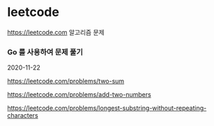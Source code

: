 # leetcode
https://leetcode.com 알고리즘 문제

<h3>Go 를 사용하여 문제 풀기</h3>

2020-11-22

https://leetcode.com/problems/two-sum

https://leetcode.com/problems/add-two-numbers

https://leetcode.com/problems/longest-substring-without-repeating-characters